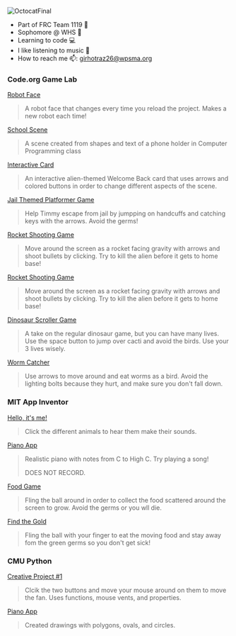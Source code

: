 

![OctocatFinal](https://github.com/girhotraz26/Zena/assets/146844047/b0c9fe0e-70aa-4b38-91f2-12ee99c534af)

 - Part of FRC Team 1119 :robot:
 - Sophomore @ WHS 🏫
 - Learning to code 💻
 - I like listening to music 🎵
 - How to reach me 📫: girhotraz26@wpsma.org

### Code.org Game Lab
[Robot Face](https://girhotraz26.github.io/Robot_Face)
> A robot face that changes every time you reload the project. Makes a new robot each time!

[School Scene](https://studio.code.org/projects/gamelab/CJI6hdbIkXggWSM4lRxoaaju8C2eR3XFOvOiEwwuaJA/)
> A scene created from shapes and text of a phone holder in Computer Programming class

[Interactive Card](https://girhotraz26.github.io/Interactive-Card/)
> An interactive alien-themed Welcome Back card that uses arrows and colored buttons in order to change different aspects of the scene.

[Jail Themed Platformer Game](https://studio.code.org/projects/gamelab/cDw47LahN-t3fn5h1ucTPF_HPiJK-Tz5fzOrLlDtAXQ)
> Help Timmy escape from jail by jumpping on handcuffs and catching keys with the arrows. Avoid the germs!

[Rocket Shooting Game](https://studio.code.org/projects/gamelab/G4A_gxGtv0Q8iB7ig2S57RAywBgqDue9sL4-GnFFic0)
> Move around the screen as a rocket facing gravity with arrows and shoot bullets by clicking. Try to kill the alien before it gets to home base!

[Rocket Shooting Game](https://studio.code.org/projects/gamelab/G4A_gxGtv0Q8iB7ig2S57RAywBgqDue9sL4-GnFFic0)
> Move around the screen as a rocket facing gravity with arrows and shoot bullets by clicking. Try to kill the alien before it gets to home base!

[Dinosaur Scroller Game](https://studio.code.org/projects/gamelab/6aebCVkCl55ofvL9_qQpNuRZuojWRrW3yE_UFSdYhR0)
> A take on the regular dinosaur game, but you can have many lives. Use the space button to jump over cacti and avoid the birds. Use your 3 lives wisely.

[Worm Catcher](https://studio.code.org/projects/gamelab/_da78GVa7rxXze-C-1pLy_rWxX7CPbhKMGLRxR9Qwjo)
> Use arrows to move around and eat worms as a bird. Avoid the lighting bolts because they hurt, and make sure you don't fall down.

### MIT App Inventor
[Hello, it's me!](https://gallery.appinventor.mit.edu/?galleryid=32822e9a-3af6-4622-a795-4e4699b8948b)
> Click the different animals to hear them make their sounds. 

[Piano App](https://gallery.appinventor.mit.edu/?galleryid=4f54007e-d504-42d6-a277-7408643f3b2f)
> Realistic piano with notes from C to High C. Try playing a song!
>
> DOES NOT RECORD.

[Food Game](https://gallery.appinventor.mit.edu/?galleryid=7cd870a1-cc02-4f3d-b563-9efa394c4f74)
> Fling the ball around in order to collect the food scattered around the screen to grow. Avoid the germs or you wll die.

[Find the Gold](https://gallery.appinventor.mit.edu/?galleryid=00a62131-adce-4765-9d99-e355532aa935)
> Fling the ball with your finger to eat the moving food and stay away fom the green germs so you don't get sick!

### CMU Python
[Creative Project #1](https://academy.cs.cmu.edu/sharing/orangeHorse1671)
> Clcik the two buttons and move your mouse around on them to move the fan. Uses functions, mouse vents, and properties.

[Piano App](https://academy.cs.cmu.edu/sharing/forestGreenEagle7586)
> Created drawings with polygons, ovals, and circles. 

